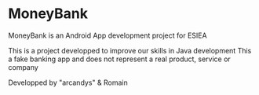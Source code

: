 # MoneyBank
MoneyBank is an Android App development project for ESIEA

This is a project developped to improve our skills in Java development
This a fake banking app and does not represent a real product, service or company

Developped by "arcandys" & Romain
